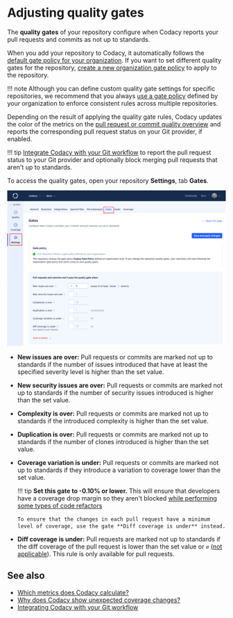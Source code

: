 # Adjusting quality gates

The **quality gates** of your repository configure when Codacy reports your pull requests and commits as not up to standards.

When you add your repository to Codacy, it automatically follows the [default gate policy for your organization](../organizations/using-gate-policies.md). If you want to set different quality gates for the repository, [create a new organization gate policy](../organizations/using-gate-policies.md#creating) to apply to the repository.

!!! note
    Although you can define custom quality gate settings for specific repositories, we recommend that you always [use a gate policy](../organizations/using-gate-policies.md) defined by your organization to enforce consistent rules across multiple repositories.

Depending on the result of applying the quality gate rules, Codacy updates the color of the metrics on the [pull request or commit quality overview](../repositories/pull-requests.md#quality-overview) and reports the corresponding pull request status on your Git provider, if enabled.

!!! tip
    [Integrate Codacy with your Git workflow](../getting-started/integrating-codacy-with-your-git-workflow.md) to report the pull request status to your Git provider and optionally block merging pull requests that aren't up to standards.

To access the quality gates, open your repository **Settings**, tab **Gates**.

![Gates](images/quality-settings-gates.png)

-   **New issues are over:** Pull requests or commits are marked not up to standards if the number of issues introduced that have at least the specified severity level is higher than the set value.
-   **New security issues are over:** Pull requests or commits are marked not up to standards if the number of security issues introduced is higher than the set value.
-   **Complexity is over:** Pull requests or commits are marked not up to standards if the introduced complexity is higher than the set value.
-   **Duplication is over:** Pull requests or commits are marked not up to standards if the number of clones introduced is higher than the set value.
-   **Coverage variation is under:** Pull requests or commits are marked not up to standards if they introduce a variation to coverage lower than the set value.

    !!! tip
        **Set this gate to -0.10% or lower.** This will ensure that developers have a coverage drop margin so they aren't blocked [while performing some types of code refactors](../faq/code-analysis/why-does-codacy-show-unexpected-coverage-changes.md#example-pull-request-coverage-variation-is-negative-but-no-files-have-coverage-variation)

        To ensure that the changes in each pull request have a minimum level of coverage, use the gate **Diff coverage is under** instead.

-   **Diff coverage is under:** Pull requests are marked not up to standards if the diff coverage of the pull request is lower than the set value or `∅` ([not applicable](../faq/code-analysis/which-metrics-does-codacy-calculate.md#code-coverage)). This rule is only available for pull requests.

## See also

-   [Which metrics does Codacy calculate?](../faq/code-analysis/which-metrics-does-codacy-calculate.md)
-   [Why does Codacy show unexpected coverage changes?](../faq/code-analysis/why-does-codacy-show-unexpected-coverage-changes.md)
-   [Integrating Codacy with your Git workflow](../getting-started/integrating-codacy-with-your-git-workflow.md)
